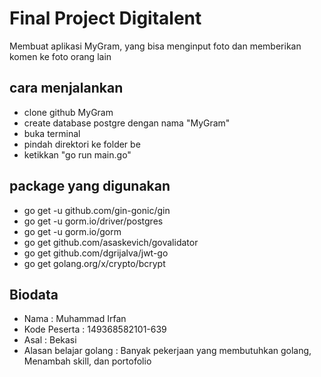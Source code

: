 # Final Project Digitalent

Membuat aplikasi MyGram, yang bisa menginput foto dan memberikan komen ke foto orang lain

## cara menjalankan

- clone github MyGram
- create database postgre dengan nama "MyGram"
- buka terminal
- pindah direktori ke folder be
- ketikkan "go run main.go"

## package yang digunakan

- go get -u github.com/gin-gonic/gin
- go get -u gorm.io/driver/postgres
- go get -u gorm.io/gorm
- go get github.com/asaskevich/govalidator
- go get github.com/dgrijalva/jwt-go
- go get golang.org/x/crypto/bcrypt

## Biodata

- Nama : Muhammad Irfan
- Kode Peserta : 149368582101-639
- Asal : Bekasi
- Alasan belajar golang : Banyak pekerjaan yang membutuhkan golang, Menambah skill, dan portofolio
